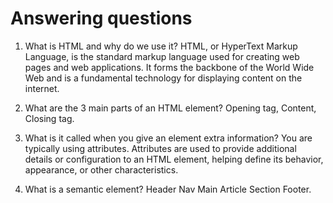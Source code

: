 # Answering questions

1. What is HTML and why do we use it?
HTML, or HyperText Markup Language, is the standard markup language used for creating web pages and web applications. It forms the backbone of the World Wide Web and is a fundamental technology for displaying content on the internet.

2. What are the 3 main parts of an HTML element?
Opening tag, Content, Closing tag.


3. What is it called when you give an element extra information?
You are typically using attributes. Attributes are used to provide additional details or configuration to an HTML element, helping define its behavior, appearance, or other characteristics.

4. What is a semantic element?
Header Nav Main Article Section Footer.
